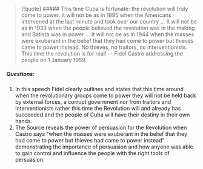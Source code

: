 > [!quote] ##### This time Cuba is fortunate: the revolution will truly come to power. It will not be as in 1895 when the Americans intervened at the last minute and took over our country ... It will not be as in 1933 when the people believed the revolution was in the making and Batista was in power ... It will not be as in 1944 when the masses were exuberant in the belief that they had come to power but thieves came to power instead. No thieves, no traitors, no interventionists. This time the revolution is for real!
> -- Fidel Castro addressing the people on 1 January 1959

##### Questions:

1. In this speech Fidel clearly outlines and states that this time around when the revolutionary groups come to power they will not be held back by external forces, a corrupt government nor from traitors and interventionists rather this time the Revolution will and already has succeeded and the people of Cuba will have their destiny in their own hands. 
2. The Source reveals the power of persuasion for the Revolution when Castro says "when the masses were exuberant in the belief that they had come to power but thieves had came to power instead" demonstrating the importance of persuasion and how anyone was able to gain control and influence the people with the right tools of persuasion. 

